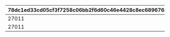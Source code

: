 |78dc1ed33cd05cf3f7258c06bb2f6d60c46e4428c8ec689676dbcf39699e2c46|078c229d437162d970a574ff49a6989f46334e185747eaa68825693bc32f6d54|4f30c530edddafe7cb1b94a576d999549ccc495a8e60041ce602e04e0c1d21c5|438a96832df83ef6f774c39e64218baad3cb5663fc014f56689bf7c56912c7c7|6946766b4d1ba38aacd820d3fbbd341013a6e22322cf878044d31d8df5a3dd51|0ed53f1baea23d486be5d1d38794e69424149dea605fd083b2b5ffeaa3311c14|18ba30152a873e5dd6467116c25fdf92f56b67080954a59cdd59b97476f23e2b|4586bb5aa979f4d542bf3c93241d11e0ab76ae96f2d06bbeb3d8b29fcdbca41e|ce665663f3aea1b50be725c048e15b1def47792dc3adce91ca521c7dd983c5dc|1dd8e87a0a5256648eaebf32d972755620a565685cedd3648d34fa1c4758aba1|
| --- | --- | --- | --- | --- | --- | --- | --- | --- | --- |
|27011|114|2023/08/15 15:00:00|27008|240|1|27011|240|1|2024/02/25 14:59:59|
|27011|114|2024/02/25 15:00:00|27013|240|2|27011|240|1|2025/02/25 14:59:59|
